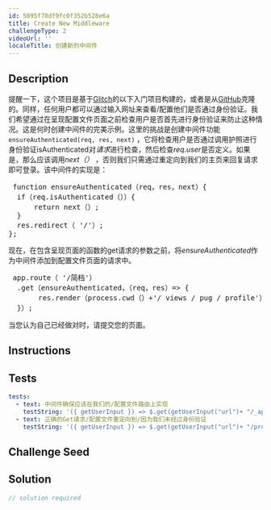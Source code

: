 ```yaml
---
id: 5895f70df9fc0f352b528e6a
title: Create New Middleware
challengeType: 2
videoUrl: ''
localeTitle: 创建新的中间件
---
```


## Description
<section id="description">提醒一下，这个项目是基于<a href="https://glitch.com/#!/import/github/freeCodeCamp/boilerplate-advancednode/">Glitch</a>的以下入门项目构建的，或者是从<a href="https://github.com/freeCodeCamp/boilerplate-advancednode/">GitHub</a>克隆的。同样，任何用户都可以通过输入网址来查看/配置他们是否通过身份验证。我们希望通过在呈现配置文件页面之前检查用户是否首先进行身份验证来防止这种情况。这是何时创建中间件的完美示例。这里的挑战是创建中间件功能<code>ensureAuthenticated(req, res, next)</code> ，它将检查用户是否通过调用护照进行身份验证isAuthenticated对<em>请求</em>进行检查，然后检查<em>req.user</em>是否定义。如果是，那么应该调用<em>next（）</em> ，否则我们只需通过重定向到我们的主页来回复请求即可登录。该中间件的实现是： <pre> function ensureAuthenticated（req，res，next）{
  if（req.isAuthenticated（））{
      return next（）;
  }
  res.redirect（ &#39;/&#39;）;
}; </pre>现在，在包含呈现页面的函数的get请求的参数之前，将<em>ensureAuthenticated</em>作为中间件添加到配置文件页面的请求中。 <pre> app.route（ &#39;/简档&#39;）
  .get（ensureAuthenticated，（req，res）=&gt; {
       res.render（process.cwd（）+&#39;/ views / pug / profile&#39;）;
  }）; </pre>当您认为自己已经做对时，请提交您的页面。 </section>

## Instructions
<section id="instructions">
</section>

## Tests
<section id='tests'>

```yml
tests:
  - text: 中间件确保应该在我们的/配置文件路由上实现
    testString: '({ getUserInput }) => $.get(getUserInput("url")+ "/_api/server.js") .then(data => { assert.match(data, /ensureAuthenticated[^]*req.isAuthenticated/gi, "Your ensureAuthenticated middleware should be defined and utilize the req.isAuthenticated function"); assert.match(data, /profile[^]*get[^]*ensureAuthenticated/gi, "Your ensureAuthenticated middleware should be attached to the /profile route"); }, xhr => { throw new Error(xhr.statusText); })'
  - text: 正确的Get请求/配置文件重定向到/因为我们未经过身份验证
    testString: '({ getUserInput }) => $.get(getUserInput("url")+ "/profile") .then(data => { assert.match(data, /Home page/gi, "An attempt to go to the profile at this point should redirect to the homepage since we are not logged in"); }, xhr => { throw new Error(xhr.statusText); })'

```

</section>

## Challenge Seed
<section id='challengeSeed'>

</section>

## Solution
<section id='solution'>

```js
// solution required
```
</section>
